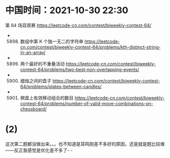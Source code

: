 
# 中国时间：2021-10-30 22:30

第 64 场双周赛 https://leetcode-cn.com/contest/biweekly-contest-64/
- 5898. 数组中第 K 个独一无二的字符串 https://leetcode-cn.com/contest/biweekly-contest-64/problems/kth-distinct-string-in-an-array/
- 5899. 两个最好的不重叠活动 https://leetcode-cn.com/contest/biweekly-contest-64/problems/two-best-non-overlapping-events/
- 5900. 蜡烛之间的盘子 https://leetcode-cn.com/contest/biweekly-contest-64/problems/plates-between-candles/
- 5901. 棋盘上有效移动组合的数目 https://leetcode-cn.com/contest/biweekly-contest-64/problems/number-of-valid-move-combinations-on-chessboard/

# (2)

这次第二题都没做出来。。。也不知道是耳鸣刚差不多好的原因，还是就是题比较难——反正我感觉是优化差不多了- -
